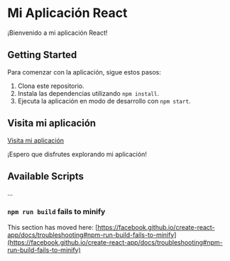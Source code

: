 # Mi Aplicación React

¡Bienvenido a mi aplicación React!

## Getting Started

Para comenzar con la aplicación, sigue estos pasos:

1. Clona este repositorio.
2. Instala las dependencias utilizando `npm install`.
3. Ejecuta la aplicación en modo de desarrollo con `npm start`.

## Visita mi aplicación

[Visita mi aplicación](index.html)

¡Espero que disfrutes explorando mi aplicación!

## Available Scripts

...



### `npm run build` fails to minify

This section has moved here: [https://facebook.github.io/create-react-app/docs/troubleshooting#npm-run-build-fails-to-minify](https://facebook.github.io/create-react-app/docs/troubleshooting#npm-run-build-fails-to-minify)
